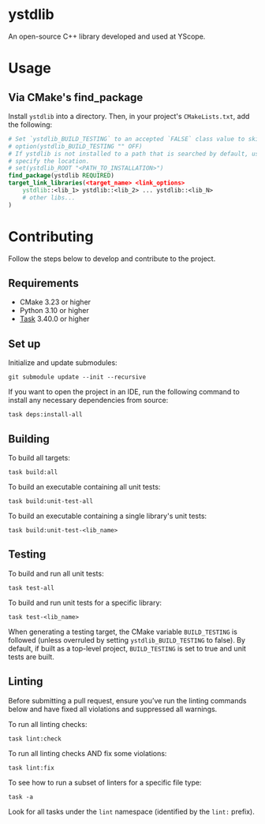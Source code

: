 # ystdlib
An open-source C++ library developed and used at YScope.

# Usage

## Via CMake's find_package

Install `ystdlib` into a directory. Then, in your project's `CMakeLists.txt`, add the following:
```cmake
# Set `ystdlib_BUILD_TESTING` to an accepted `FALSE` class value to skip building unit tests.
# option(ystdlib_BUILD_TESTING "" OFF)
# If ystdlib is not installed to a path that is searched by default, use `ystdlib_ROOT` to manually
# specify the location.
# set(ystdlib_ROOT "<PATH_TO_INSTALLATION>")
find_package(ystdlib REQUIRED)
target_link_libraries(<target_name> <link_options>
    ystdlib::<lib_1> ystdlib::<lib_2> ... ystdlib::<lib_N>
    # other libs...
)
```

# Contributing
Follow the steps below to develop and contribute to the project.

## Requirements
* CMake 3.23 or higher
* Python 3.10 or higher
* [Task] 3.40.0 or higher

## Set up
Initialize and update submodules:
```shell
git submodule update --init --recursive
```

If you want to open the project in an IDE, run the following command to install any necessary
dependencies from source:
```shell
task deps:install-all
```

## Building
To build all targets:
```shell
task build:all
```

To build an executable containing all unit tests:
```shell
task build:unit-test-all
```

To build an executable containing a single library's unit tests:
```shell
task build:unit-test-<lib_name>
```

## Testing
To build and run all unit tests:
```shell
task test-all
```

To build and run unit tests for a specific library:
```shell
task test-<lib_name>
```

When generating a testing target, the CMake variable `BUILD_TESTING` is followed (unless overruled
by setting `ystdlib_BUILD_TESTING` to false). By default, if built as a top-level project,
`BUILD_TESTING` is set to true and unit tests are built.

## Linting
Before submitting a pull request, ensure you’ve run the linting commands below and have fixed all
violations and suppressed all warnings.

To run all linting checks:
```shell
task lint:check
```

To run all linting checks AND fix some violations:
```shell
task lint:fix
```

To see how to run a subset of linters for a specific file type:
```shell
task -a
```
Look for all tasks under the `lint` namespace (identified by the `lint:` prefix).

[Task]: https://taskfile.dev
